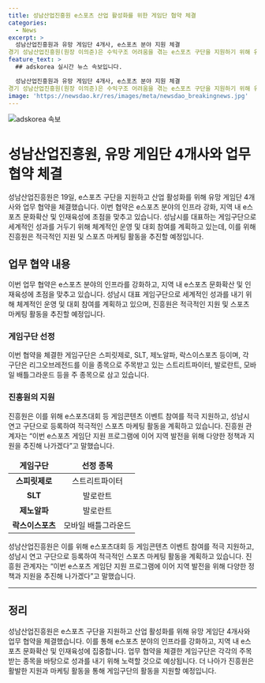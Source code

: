 ```yaml
---
title: 성남산업진흥원 e스포츠 산업 활성화를 위한 게임단 협약 체결
categories:
  - News
excerpt: >
  성남산업진흥원과 유망 게임단 4개사, e스포츠 분야 지원 체결
경기 성남산업진흥원(원장 이의준)은 수익구조 어려움을 겪는 e스포츠 구단을 지원하기 위해 유망 게임단 4개사와 업무 협약을 체결했다. 협약은 e스포츠 인프라 강화, 지역 내 e스포츠 문화확산에 초점을 맞추고, 세계적인 성과를 내기 위한 체계적인 운영과 대회 참여를 목표로 한다. 지역 발전을 위해 다양한 정책과 지원을 추진할 예정이며, 성남시 대표 게임구단으로 세계적인 활약을 이끌어나갈 계획이다.
feature_text: >
  ## adskorea 실시간 뉴스 속보입니다.

  성남산업진흥원과 유망 게임단 4개사, e스포츠 분야 지원 체결
경기 성남산업진흥원(원장 이의준)은 수익구조 어려움을 겪는 e스포츠 구단을 지원하기 위해 유망 게임단 4개사와 업무 협약을 체결했다. 협약은 e스포츠 인프라 강화, 지역 내 e스포츠 문화확산에 초점을 맞추고, 세계적인 성과를 내기 위한 체계적인 운영과 대회 참여를 목표로 한다. 지역 발전을 위해 다양한 정책과 지원을 추진할 예정이며, 성남시 대표 게임구단으로 세계적인 활약을 이끌어나갈 계획이다.
image: 'https://newsdao.kr/res/images/meta/newsdao_breakingnews.jpg'
---
```


<p><img src="https://newsdao.kr/res/images/meta/newsdao_breakingnews.jpg" alt="adskorea 속보" /></p>

<h1>성남산업진흥원, 유망 게임단 4개사와 업무 협약 체결</h1>

<p data-ke-size="size16">성남산업진흥원은 19일, e스포츠 구단을 지원하고 산업 활성화를 위해 유망 게임단 4개사와 업무 협약을 체결했습니다. 이번 협약은 e스포츠 분야의 인프라 강화, 지역 내 e스포츠 문화확산 및 인재육성에 초점을 맞추고 있습니다. 성남시를 대표하는 게임구단으로 세계적인 성과를 거두기 위해 체계적인 운영 및 대회 참여를 계획하고 있는데, 이를 위해 진흥원은 적극적인 지원 및 스포츠 마케팅 활동을 추진할 예정입니다.</p>

<h2 data-ke-size="size26">업무 협약 내용</h2>

<p data-ke-size="size16">이번 업무 협약은 e스포츠 분야의 인프라를 강화하고, 지역 내 e스포츠 문화확산 및 인재육성에 초점을 맞추고 있습니다. 성남시 대표 게임구단으로 세계적인 성과를 내기 위해 체계적인 운영 및 대회 참여를 계획하고 있으며, 진흥원은 적극적인 지원 및 스포츠 마케팅 활동을 추진할 예정입니다.</p>

<h3 data-ke-size="size24">게임구단 선정</h3>

<p data-ke-size="size16">이번 협약을 체결한 게임구단은 스피릿제로, SLT, 제노알파, 락스이스포츠 등이며, 각 구단은 리그오브레전드를 이을 종목으로 주목받고 있는 스트리트파이터, 발로란트, 모바일 배틀그라운드 등을 주 종목으로 삼고 있습니다.</p>

<h3 data-ke-size="size24">진흥원의 지원</h3>

<p data-ke-size="size16">진흥원은 이를 위해 e스포츠대회 등 게임콘텐츠 이벤트 참여를 적극 지원하고, 성남시 연고 구단으로 등록하여 적극적인 스포츠 마케팅 활동을 계획하고 있습니다. 진흥원 관계자는 “이번 e스포츠 게임단 지원 프로그램에 이어 지역 발전을 위해 다양한 정책과 지원을 추진해 나가겠다”고 말했습니다.</p>

<table>
<thead>
<tr>
<td style="text-align: center; height: 17px;"><b>게임구단</b></td>
<td style="text-align: center; height: 17px;"><b>선정 종목</b></td>
</tr>
</thead>
<tbody>
<tr>
<td style="text-align: center; height: 17px;"><b>스피릿제로</b></td>
<td style="text-align: center; height: 17px;">스트리트파이터</td>
</tr>
<tr>
<td style="text-align: center; height: 17px;"><b>SLT</b></td>
<td style="text-align: center; height: 17px;">발로란트</td>
</tr>
<tr>
<td style="text-align: center; height: 17px;"><b>제노알파</b></td>
<td style="text-align: center; height: 17px;">발로란트</td>
</tr>
<tr>
<td style="text-align: center; height: 17px;"><b>락스이스포츠</b></td>
<td style="text-align: center; height: 17px;">모바일 배틀그라운드</td>
</tr>
</tbody>
</table>

<p data-ke-size="size16">성남산업진흥원은 이를 위해 e스포츠대회 등 게임콘텐츠 이벤트 참여를 적극 지원하고, 성남시 연고 구단으로 등록하여 적극적인 스포츠 마케팅 활동을 계획하고 있습니다. 진흥원 관계자는 “이번 e스포츠 게임단 지원 프로그램에 이어 지역 발전을 위해 다양한 정책과 지원을 추진해 나가겠다”고 말했습니다.</p>

<hr/>

<h2 data-ke-size="size26">정리</h2>

<p data-ke-size="size16">성남산업진흥원은 e스포츠 구단을 지원하고 산업 활성화를 위해 유망 게임단 4개사와 업무 협약을 체결했습니다. 이를 통해 e스포츠 분야의 인프라를 강화하고, 지역 내 e스포츠 문화확산 및 인재육성에 집중합니다. 업무 협약을 체결한 게임구단은 각각의 주목받는 종목을 바탕으로 성과를 내기 위해 노력할 것으로 예상됩니다. 더 나아가 진흥원은 활발한 지원과 마케팅 활동을 통해 게임구단의 활동을 지원할 예정입니다.</p>

